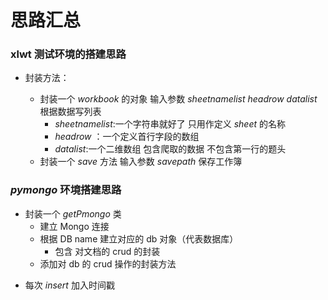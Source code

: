 <!--
 * @Author: SoChichung
 * @Date: 2022-07-16 14:11:37
 * @LastEditors: SoChichung
 * @LastEditTime: 2022-07-21 21:44:17
 * @Description:
 *
 * Copyright (c) 2022 by SoChichung ddeadwings@gmail.com, All Rights Reserved.
-->

# 思路汇总

### xlwt 测试环境的搭建思路

- 封装方法：

  - 封装一个 _workbook_ 的对象 输入参数 _sheetnamelist_ _headrow_ _datalist_ 根据数据写列表
    - _sheetnamelist_:一个字符串就好了 只用作定义 _sheet_ 的名称
    - _headrow_ ：一个定义首行字段的数组
    - _datalist_:一个二维数组 包含爬取的数据 不包含第一行的题头
  - 封装一个 _save_ 方法 输入参数 _savepath_ 保存工作簿

### **_pymongo_** 环境搭建思路

- 封装一个 _getPmongo_ 类
  - 建立 Mongo 连接
  - 根据 DB name 建立对应的 db 对象（代表数据库）
    - 包含 对文档的 crud 的封装
  * 添加对 db 的 crud 操作的封装方法

* 每次 _insert_ 加入时间戳

